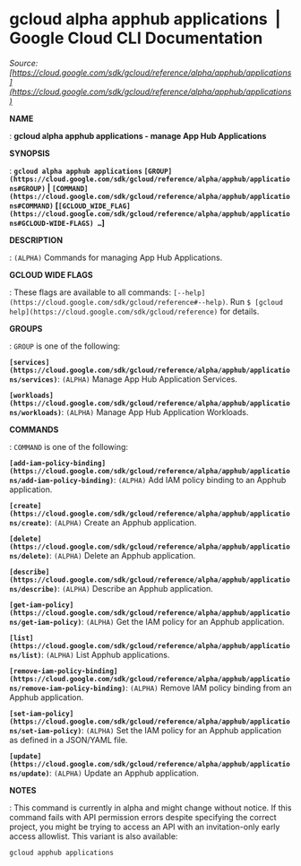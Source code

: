 # gcloud alpha apphub applications  |  Google Cloud CLI Documentation

*Source: [https://cloud.google.com/sdk/gcloud/reference/alpha/apphub/applications](https://cloud.google.com/sdk/gcloud/reference/alpha/apphub/applications)*

**NAME**

: **gcloud alpha apphub applications - manage App Hub Applications**

**SYNOPSIS**

: **`gcloud alpha apphub applications` `[GROUP](https://cloud.google.com/sdk/gcloud/reference/alpha/apphub/applications#GROUP)` | `[COMMAND](https://cloud.google.com/sdk/gcloud/reference/alpha/apphub/applications#COMMAND)` [`[GCLOUD_WIDE_FLAG](https://cloud.google.com/sdk/gcloud/reference/alpha/apphub/applications#GCLOUD-WIDE-FLAGS) …`]**

**DESCRIPTION**

: `(ALPHA)` Commands for managing App Hub Applications.

**GCLOUD WIDE FLAGS**

: These flags are available to all commands: `[--help](https://cloud.google.com/sdk/gcloud/reference#--help)`.
Run `$ [gcloud help](https://cloud.google.com/sdk/gcloud/reference)` for details.

**GROUPS**

: ``GROUP`` is one of the following:

**`[services](https://cloud.google.com/sdk/gcloud/reference/alpha/apphub/applications/services)`**:
`(ALPHA)` Manage App Hub Application Services.

**`[workloads](https://cloud.google.com/sdk/gcloud/reference/alpha/apphub/applications/workloads)`**:
`(ALPHA)` Manage App Hub Application Workloads.

**COMMANDS**

: ``COMMAND`` is one of the following:

**`[add-iam-policy-binding](https://cloud.google.com/sdk/gcloud/reference/alpha/apphub/applications/add-iam-policy-binding)`**:
`(ALPHA)` Add IAM policy binding to an Apphub application.

**`[create](https://cloud.google.com/sdk/gcloud/reference/alpha/apphub/applications/create)`**:
`(ALPHA)` Create an Apphub application.

**`[delete](https://cloud.google.com/sdk/gcloud/reference/alpha/apphub/applications/delete)`**:
`(ALPHA)` Delete an Apphub application.

**`[describe](https://cloud.google.com/sdk/gcloud/reference/alpha/apphub/applications/describe)`**:
`(ALPHA)` Describe an Apphub application.

**`[get-iam-policy](https://cloud.google.com/sdk/gcloud/reference/alpha/apphub/applications/get-iam-policy)`**:
`(ALPHA)` Get the IAM policy for an Apphub application.

**`[list](https://cloud.google.com/sdk/gcloud/reference/alpha/apphub/applications/list)`**:
`(ALPHA)` List Apphub applications.

**`[remove-iam-policy-binding](https://cloud.google.com/sdk/gcloud/reference/alpha/apphub/applications/remove-iam-policy-binding)`**:
`(ALPHA)` Remove IAM policy binding from an Apphub application.

**`[set-iam-policy](https://cloud.google.com/sdk/gcloud/reference/alpha/apphub/applications/set-iam-policy)`**:
`(ALPHA)` Set the IAM policy for an Apphub application as defined in
a JSON/YAML file.

**`[update](https://cloud.google.com/sdk/gcloud/reference/alpha/apphub/applications/update)`**:
`(ALPHA)` Update an Apphub application.

**NOTES**

: This command is currently in alpha and might change without notice. If this
command fails with API permission errors despite specifying the correct project,
you might be trying to access an API with an invitation-only early access
allowlist. This variant is also available:

```
gcloud apphub applications
```